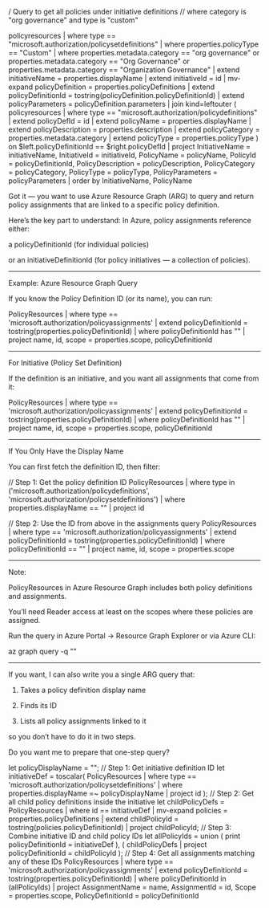 / Query to get all policies under initiative definitions 
// where category is "org governance" and type is "custom"

policyresources
| where type == "microsoft.authorization/policysetdefinitions"
| where properties.policyType == "Custom"
| where properties.metadata.category == "org governance" 
    or properties.metadata.category == "Org Governance"
    or properties.metadata.category == "Organization Governance"
| extend initiativeName = properties.displayName
| extend initiativeId = id
| mv-expand policyDefinition = properties.policyDefinitions
| extend policyDefinitionId = tostring(policyDefinition.policyDefinitionId)
| extend policyParameters = policyDefinition.parameters
| join kind=leftouter (
    policyresources
    | where type == "microsoft.authorization/policydefinitions"
    | extend policyDefId = id
    | extend policyName = properties.displayName
    | extend policyDescription = properties.description
    | extend policyCategory = properties.metadata.category
    | extend policyType = properties.policyType
) on $left.policyDefinitionId == $right.policyDefId
| project 
    InitiativeName = initiativeName,
    InitiativeId = initiativeId,
    PolicyName = policyName,
    PolicyId = policyDefinitionId,
    PolicyDescription = policyDescription,
    PolicyCategory = policyCategory,
    PolicyType = policyType,
    PolicyParameters = policyParameters
| order by InitiativeName, PolicyName



Got it — you want to use Azure Resource Graph (ARG) to query and return policy assignments that are linked to a specific policy definition.

Here’s the key part to understand:
In Azure, policy assignments reference either:

a policyDefinitionId (for individual policies)

or an initiativeDefinitionId (for policy initiatives — a collection of policies).



---

Example: Azure Resource Graph Query

If you know the Policy Definition ID (or its name), you can run:

PolicyResources
| where type == 'microsoft.authorization/policyassignments'
| extend policyDefinitionId = tostring(properties.policyDefinitionId)
| where policyDefinitionId has "<your-policy-definition-name-or-guid>"
| project name, id, scope = properties.scope, policyDefinitionId


---

For Initiative (Policy Set Definition)

If the definition is an initiative, and you want all assignments that come from it:

PolicyResources
| where type == 'microsoft.authorization/policyassignments'
| extend policyDefinitionId = tostring(properties.policyDefinitionId)
| where policyDefinitionId has "<your-initiative-definition-name-or-guid>"
| project name, id, scope = properties.scope, policyDefinitionId


---

If You Only Have the Display Name

You can first fetch the definition ID, then filter:

// Step 1: Get the policy definition ID
PolicyResources
| where type in ('microsoft.authorization/policydefinitions', 'microsoft.authorization/policysetdefinitions')
| where properties.displayName == "<Your Policy or Initiative Display Name>"
| project id

// Step 2: Use the ID from above in the assignments query
PolicyResources
| where type == 'microsoft.authorization/policyassignments'
| extend policyDefinitionId = tostring(properties.policyDefinitionId)
| where policyDefinitionId == "<ID from above>"
| project name, id, scope = properties.scope


---

Note:

PolicyResources in Azure Resource Graph includes both policy definitions and assignments.

You’ll need Reader access at least on the scopes where these policies are assigned.

Run the query in Azure Portal → Resource Graph Explorer or via Azure CLI:


az graph query -q "<KQL query here>"


---

If you want, I can also write you a single ARG query that:

1. Takes a policy definition display name


2. Finds its ID


3. Lists all policy assignments linked to it



so you don’t have to do it in two steps.

Do you want me to prepare that one-step query?





let policyDisplayName = "<Your Initiative Display Name>";
// Step 1: Get initiative definition ID
let initiativeDef = toscalar(
    PolicyResources
    | where type == 'microsoft.authorization/policysetdefinitions'
    | where properties.displayName =~ policyDisplayName
    | project id
);
// Step 2: Get all child policy definitions inside the initiative
let childPolicyDefs = PolicyResources
    | where id == initiativeDef
    | mv-expand policies = properties.policyDefinitions
    | extend childPolicyId = tostring(policies.policyDefinitionId)
    | project childPolicyId;
// Step 3: Combine initiative ID and child policy IDs
let allPolicyIds = union (
    print policyDefinitionId = initiativeDef
),
(
    childPolicyDefs | project policyDefinitionId = childPolicyId
);
// Step 4: Get all assignments matching any of these IDs
PolicyResources
| where type == 'microsoft.authorization/policyassignments'
| extend policyDefinitionId = tostring(properties.policyDefinitionId)
| where policyDefinitionId in (allPolicyIds)
| project AssignmentName = name,
          AssignmentId = id,
          Scope = properties.scope,
          PolicyDefinitionId = policyDefinitionId
